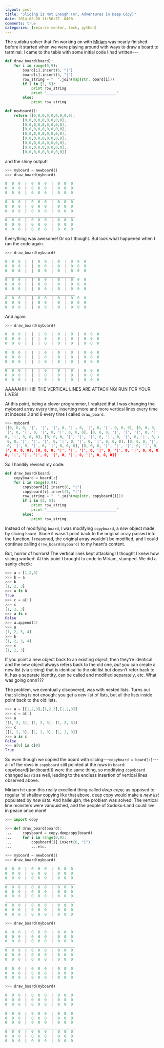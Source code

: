 ```yaml
---
layout: post
title: "Slicing is Not Enough (or, Adventures in Deep Copy)"
date: 2014-08-26 11:56:57 -0400
comments: true
categories: [recurse center, tech, python]
---
```

The sudoku solver that I'm working on with [Miriam](https://mlauter.github.io/) was nearly finished before it started when we were playing around with ways to draw a board to terminal. I came to the table with some initial code I had written---

```python
def draw_board(board):
    for i in range(0,9):
        board[i].insert(6, "|")
        board[i].insert(3, "|")
        row_string = "  ".join(map(str, board[i]))
        if i in [2, 5]:
            print row_string
            print "________________________________"
        else:
            print row_string

def newboard():
    return [[0,0,0,0,0,0,0,0,0],
        [0,0,0,0,0,0,0,0,0],
        [0,0,0,0,0,0,0,0,0],
        [0,0,0,0,0,0,0,0,0],
        [0,0,0,0,0,0,0,0,0],
        [0,0,0,0,0,0,0,0,0],
        [0,0,0,0,0,0,0,0,0],
        [0,0,0,0,0,0,0,0,0],
        [0,0,0,0,0,0,0,0,0]]
```

and the shiny output!

```python
>>> myboard = newboard()
>>> draw_board(myboard)

0  0  0  |  0  0  0  |  0  0  0
0  0  0  |  0  0  0  |  0  0  0
0  0  0  |  0  0  0  |  0  0  0
________________________________
0  0  0  |  0  0  0  |  0  0  0
0  0  0  |  0  0  0  |  0  0  0
0  0  0  |  0  0  0  |  0  0  0
________________________________
0  0  0  |  0  0  0  |  0  0  0
0  0  0  |  0  0  0  |  0  0  0
0  0  0  |  0  0  0  |  0  0  0
```

Everything was awesome! Or so I thought. But look what happened when I ran the code again.<!-- more -->

```python
>>> draw_board(myboard)

0  0  0  |  |  0  0  |  0  |  0  0  0
0  0  0  |  |  0  0  |  0  |  0  0  0
0  0  0  |  |  0  0  |  0  |  0  0  0
________________________________
0  0  0  |  |  0  0  |  0  |  0  0  0
0  0  0  |  |  0  0  |  0  |  0  0  0
0  0  0  |  |  0  0  |  0  |  0  0  0
________________________________
0  0  0  |  |  0  0  |  0  |  0  0  0
0  0  0  |  |  0  0  |  0  |  0  0  0
0  0  0  |  |  0  0  |  0  |  0  0  0
```

And again.

```python
>>> draw_board(myboard)

0  0  0  |  |  |  0  |  0  |  0  |  0  0  0
0  0  0  |  |  |  0  |  0  |  0  |  0  0  0
0  0  0  |  |  |  0  |  0  |  0  |  0  0  0
________________________________
0  0  0  |  |  |  0  |  0  |  0  |  0  0  0
0  0  0  |  |  |  0  |  0  |  0  |  0  0  0
0  0  0  |  |  |  0  |  0  |  0  |  0  0  0
________________________________
0  0  0  |  |  |  0  |  0  |  0  |  0  0  0
0  0  0  |  |  |  0  |  0  |  0  |  0  0  0
0  0  0  |  |  |  0  |  0  |  0  |  0  0  0
```

AAAAAHHHH!!! THE VERTICAL LINES ARE ATTACKING! RUN FOR YOUR LIVES!

At this point, being a clever programmer, I realized that I was changing the myboard array every time, inserting more and more vertical lines every time at indeces 3 and 6 every time I called `draw_board`.

```python
>>> myboard
[[0, 0, 0, '|', '|', '|', 0, '|', 0, '|', 0, '|', 0, 0, 0], [0, 0, 0, '|', '|',
'|', 0, '|', 0, '|', 0, '|', 0, 0, 0], [0, 0, 0, '|', '|', '|', 0, '|', 0, '|',
0, '|', 0, 0, 0], [0, 0, 0, '|', '|', '|', 0, '|', 0, '|', 0, '|', 0, 0, 0], [0,
 0, 0, '|', '|', '|', 0, '|', 0, '|', 0, '|', 0, 0, 0], [0, 0, 0, '|', '|', '|',
 0, '|', 0, '|', 0, '|', 0, 0, 0], [0, 0, 0, '|', '|', '|', 0, '|', 0, '|', 0, '
|', 0, 0, 0], [0, 0, 0, '|', '|', '|', 0, '|', 0, '|', 0, '|', 0, 0, 0], [0, 0,
0, '|', '|', '|', 0, '|', 0, '|', 0, '|', 0, 0, 0]]
```

So I handily revised my code:

```python
def draw_board(board):
    copyboard = board[:]
    for i in range(0,9):
        copyboard[i].insert(6, "|")
        copyboard[i].insert(3, "|")
        row_string = "  ".join(map(str, copyboard[i]))
        if i in [2, 5]:
            print row_string
            print "________________________________"
        else:
            print row_string
```

Instead of modifying `board`, I was modifying `copyboard`, a _new_ object made by slicing `board`. Since it wasn't point back to the original array passed into the function, I reasoned, the original array wouldn't be modified, and I could continue calling `draw_board(myboard)` to my heart's content.

But, horror of horrors! The vertical lines kept attacking! I thought I knew how slicing worked! At this point I brought to code to Miriam, stumped. We did a sanity check:

```python
>>> a = [1,2,3]
>>> b = a
>>> b
[1, 2, 3]
>>> a is b
True
>>> c = a[:]
>>> c
[1, 2, 3]
>>> a is c
False
>>> a.append(4)
>>> a
[1, 2, 3, 4]
>>> b
[1, 2, 3, 4]
>>> c
[1, 2, 3]
```

If you point a new object back to an existing object, then they're identical and the new object always refers back to the old one, _but_ you can create a new list (via slicing) that is identical to the old list but doesn't refer back to it, has a separate identity, can be called and modified separately, etc. What was going onnn???

The problem, we eventually discovered, was with nested lists. Turns out that slicing is not enough: you get a _new_ list of lists, but all the lists inside point back to the old lists.

```python
>>> a = [[1,2,3],[1,2,3],[1,2,3]]
>>> c = a[:]
>>> a
[[1, 2, 3], [1, 2, 3], [1, 2, 3]]
>>> c
[[1, 2, 3], [1, 2, 3], [1, 2, 3]]
>>> a is c
False
>>> a[0] is c[0]
True
```

So even though we copied the board with slicing---`copyboard = board[:]`---all of the rows in `copyboard` still pointed at the rows in `board`: copyboard[i]` and `board[i] were the same thing, so modifying `copyboard` changed `board` as well, leading to the endless insertion of vertical lines observed above.

Miriam hit upon this really excellent thing called _deep copy_; as opposed to regular 'ol shallow copying like that above, deep copy would make a _new list_ populated by _new lists_. And hallelujah, the problem was solved! The vertical line monsters were vanquished, and the people of Sudoku-Land could live in peace once more!

```python
>>> import copy

>>> def draw_board(board):
...     copyboard = copy.deepcopy(board)
...     for i in range(0,9):
...         copyboard[i].insert(6, "|")
...         ...etc.

>>> myboard = newboard()
>>> draw_board(myboard)

0  0  0  |  0  0  0  |  0  0  0
0  0  0  |  0  0  0  |  0  0  0
0  0  0  |  0  0  0  |  0  0  0
________________________________
0  0  0  |  0  0  0  |  0  0  0
0  0  0  |  0  0  0  |  0  0  0
0  0  0  |  0  0  0  |  0  0  0
________________________________
0  0  0  |  0  0  0  |  0  0  0
0  0  0  |  0  0  0  |  0  0  0
0  0  0  |  0  0  0  |  0  0  0

>>> draw_board(myboard)

0  0  0  |  0  0  0  |  0  0  0
0  0  0  |  0  0  0  |  0  0  0
0  0  0  |  0  0  0  |  0  0  0
________________________________
0  0  0  |  0  0  0  |  0  0  0
0  0  0  |  0  0  0  |  0  0  0
0  0  0  |  0  0  0  |  0  0  0
________________________________
0  0  0  |  0  0  0  |  0  0  0
0  0  0  |  0  0  0  |  0  0  0
0  0  0  |  0  0  0  |  0  0  0

>>> draw_board(myboard)

0  0  0  |  0  0  0  |  0  0  0
0  0  0  |  0  0  0  |  0  0  0
0  0  0  |  0  0  0  |  0  0  0
________________________________
0  0  0  |  0  0  0  |  0  0  0
0  0  0  |  0  0  0  |  0  0  0
0  0  0  |  0  0  0  |  0  0  0
________________________________
0  0  0  |  0  0  0  |  0  0  0
0  0  0  |  0  0  0  |  0  0  0
0  0  0  |  0  0  0  |  0  0  0
```
